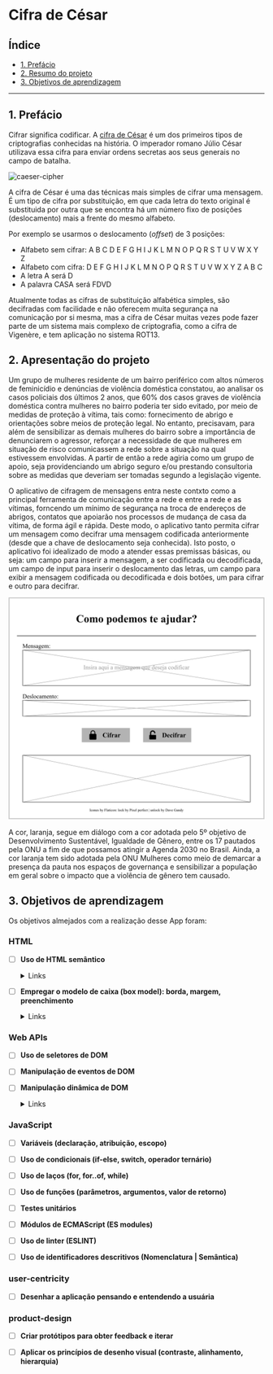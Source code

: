 # Cifra de César

## Índice

* [1. Prefácio](#1-prefácio)
* [2. Resumo do projeto](#2-resumo-do-projeto)
* [3. Objetivos de aprendizagem](#3-objetivos-de-aprendizagem)

***

## 1. Prefácio

Cifrar significa codificar. A [cifra de César](https://pt.wikipedia.org/wiki/Cifra_de_C%C3%A9sar)
é um dos primeiros tipos de criptografias conhecidas na história.
O imperador romano Júlio César utilizava essa cifra para enviar
ordens secretas aos seus generais no campo de batalha.

![caeser-cipher](https://user-images.githubusercontent.com/11894994/60990999-07ffdb00-a320-11e9-87d0-b7c291bc4cd1.png)

A cifra de César é uma das técnicas mais simples de cifrar uma mensagem. É um
tipo de cifra por substituição, em que cada letra do texto original é
substituida por outra que se encontra há um número fixo de posições
(deslocamento) mais a frente do mesmo alfabeto.

Por exemplo se usarmos o deslocamento (_offset_) de 3 posições:

* Alfabeto sem cifrar: A B C D E F G H I J K L M N O P Q R S T U V W X Y Z
* Alfabeto com cifra:  D E F G H I J K L M N O P Q R S T U V W X Y Z A B C
* A letra A será D
* A palavra CASA será FDVD

Atualmente todas as cifras de substituição alfabética simples, são decifradas
com facilidade e não oferecem muita segurança na comunicação por si mesma,
mas a cifra de César muitas vezes pode fazer parte de um sistema
mais complexo de criptografia, como
a cifra de Vigenère, e tem aplicação no sistema ROT13.

## 2. Apresentação do projeto

Um grupo de mulheres residente de um bairro periférico com altos números de feminicídio e denúncias de violência doméstica constatou, ao analisar os casos policiais dos últimos 2 anos, que 60% dos casos graves de violência doméstica contra mulheres no bairro poderia ter sido evitado, por meio de medidas de proteção à vítima, tais como: fornecimento de abrigo e orientações sobre meios de proteção legal. No entanto, precisavam, para além de sensibilizar as demais mulheres do bairro sobre a importância de denunciarem o agressor, reforçar a necessidade de que mulheres em situação de risco comunicassem a rede sobre a situação na qual estivessem envolvidas. A partir de então a rede agiria como um grupo de apoio, seja providenciando um abrigo seguro e/ou prestando consultoria sobre as medidas que deveriam ser tomadas segundo a legislação vigente.

O aplicativo de cifragem de mensagens entra neste contxto como a principal ferramenta de comunicação entre a rede e entre a rede e as vítimas, forncendo um mínimo de segurança na troca de endereços de abrigos, contatos que apoiarão nos processos de mudança de casa da vítima, de forma ágil e rápida. Deste modo, o aplicativo tanto permita cifrar um mensagem como decifrar uma mensagem codificada anteriormente (desde que a chave de deslocamento seja conhecida). Isto posto, o aplicativo foi idealizado de modo a atender essas premissas básicas, ou seja: um campo para inserir a mensagem, a ser codificada ou decodificada, um campo de input para inserir o deslocamento das letras, um campo para exibir a mensagem codificada ou decodificada e dois botões, um para cifrar e outro para decifrar.

![protótipo](https://github.com/kabianca/SAP008-cipher/blob/main/prototipo.png)

A cor, laranja, segue em diálogo com a cor adotada pelo 5º objetivo de Desenvolvimento Sustentável, Igualdade de Gênero, entre os 17 pautados pela ONU a fim de que possamos atingir a Agenda 2030 no Brasil. Ainda, a cor laranja tem sido adotada pela ONU Mulheres como meio de demarcar a presença da pauta nos espaços de governança e sensibilizar a população em geral sobre o impacto que a violência de gênero tem causado.

## 3. Objetivos de aprendizagem

Os objetivos almejados com a realização desse App foram:

### HTML

- [ ] **Uso de HTML semântico**

  <details><summary>Links</summary><p>

- [ ] **Empregar o modelo de caixa (box model): borda, margem, preenchimento**

  <details><summary>Links</summary><p>

  * [Modelo de Caixa e Display](https://curriculum.laboratoria.la/pt/topics/css/01-css/02-boxmodel-and-display)
  * [The box model - MDN](https://developer.mozilla.org/en-US/docs/Learn/CSS/Building_blocks/The_box_model)
  * [Introduction to the CSS box model - MDN](https://developer.mozilla.org/en-US/docs/Web/CSS/CSS_Box_Model/Introduction_to_the_CSS_box_model)
  * [CSS display - MDN](https://developer.mozilla.org/pt-BR/docs/Web/CSS/display)
  * [display - CSS Tricks](https://css-tricks.com/almanac/properties/d/display/)
</p></details>

### Web APIs

- [ ] **Uso de seletores de DOM**

- [ ] **Manipulação de eventos de DOM**

- [ ] **Manipulação dinâmica de DOM**

  <details><summary>Links</summary><p>

  * [Introdução ao DOM](https://developer.mozilla.org/pt-BR/docs/DOM/Referencia_do_DOM/Introdu%C3%A7%C3%A3o)
  * [Element.innerHTML - MDN](https://developer.mozilla.org/pt-BR/docs/Web/API/Element/innerHTML)
</p></details>

### JavaScript

- [ ] **Variáveis (declaração, atribuição, escopo)**

- [ ] **Uso de condicionais (if-else, switch, operador ternário)**

- [ ] **Uso de laços (for, for..of, while)**

- [ ] **Uso de funções (parâmetros, argumentos, valor de retorno)**

- [ ] **Testes unitários**

- [ ] **Módulos de ECMAScript (ES modules)**

- [ ] **Uso de linter (ESLINT)**

- [ ] **Uso de identificadores descritivos (Nomenclatura | Semântica)**

### user-centricity

- [ ] **Desenhar a aplicação pensando e entendendo a usuária**

### product-design

- [ ] **Criar protótipos para obter feedback e iterar**

- [ ] **Aplicar os princípios de desenho visual (contraste, alinhamento, hierarquia)**
